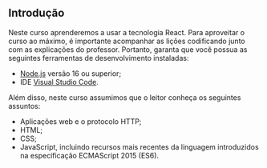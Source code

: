## Introdução

Neste curso aprenderemos a usar a tecnologia React.
Para aproveitar o curso ao máximo, é importante acompanhar as lições codificando junto com as explicações do professor.
Portanto, garanta que você possua as seguintes ferramentas de desenvolvimento instaladas:

- [Node.js](https://nodejs.org/) versão 16 ou superior;
- IDE [Visual Studio Code](https://code.visualstudio.com/).

Além disso, neste curso assumimos que o leitor conheça os seguintes assuntos:

- Aplicações web e o protocolo HTTP;
- HTML;
- CSS;
- JavaScript, incluindo recursos mais recentes da linguagem introduzidos na especificação ECMAScript 2015 (ES6).
